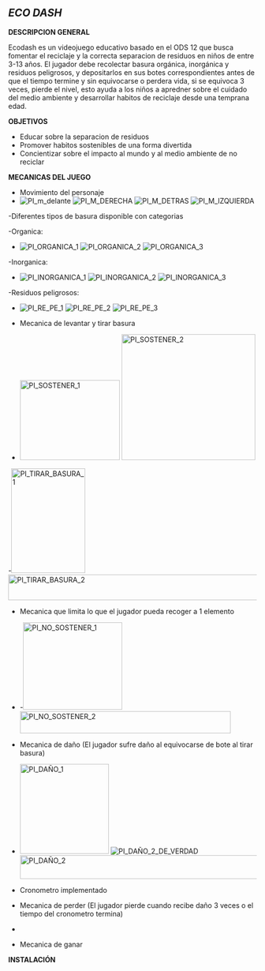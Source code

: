 *ECO DASH*
-------------------------------------------------------------------------------------------------

**DESCRIPCION GENERAL**

Ecodash es un videojuego educativo basado en el ODS 12 que busca fomentar el reciclaje y la correcta separacion de residuos en niños de entre 3-13 años. El jugador debe recolectar basura orgánica, inorgánica y residuos peligrosos, y depositarlos en sus botes correspondientes antes de que el tiempo termine y sin equivocarse o perdera vida, si se equivoca 3 veces, pierde el nivel, esto ayuda a los niños a apredner sobre el cuidado del medio ambiente y desarrollar habitos de reciclaje desde una temprana edad.

**OBJETIVOS**
- Educar sobre la separacion de residuos
- Promover habitos sostenibles de una forma divertida
- Concientizar sobre el impacto al mundo y al medio ambiente de no reciclar

**MECANICAS DEL JUEGO**
- Movimiento del personaje
- ![PI_m_delante](https://github.com/user-attachments/assets/7d113607-2c7e-4f84-8c82-056c500e83cd) ![PI_M_DERECHA](https://github.com/user-attachments/assets/ba07a52a-09dd-428a-9363-3119a39e0c33) ![PI_M_DETRAS](https://github.com/user-attachments/assets/58202042-8af2-4bc5-8a91-2077e63a3b7b) ![PI_M_IZQUIERDA](https://github.com/user-attachments/assets/55432321-61ec-464d-8faa-f4550df55a3f)





-Diferentes tipos de basura disponible con categorias

-Organica:
- ![PI_ORGANICA_1](https://github.com/user-attachments/assets/26eaf283-8ed4-456e-9da2-d7595dee1eaf) ![PI_ORGANICA_2](https://github.com/user-attachments/assets/d6ad9497-5d85-4c15-8d5d-6997c907b9fd) ![PI_ORGANICA_3](https://github.com/user-attachments/assets/efae9ff8-0ef7-4c4e-bcd2-658a2cb7156e)

-Inorganica:
- ![PI_INORGANICA_1](https://github.com/user-attachments/assets/164e8873-d2f6-472f-9f38-da2ce07ee911) ![PI_INORGANICA_2](https://github.com/user-attachments/assets/0c1b5b75-84b1-4f36-aca3-aed03aa73aa3) ![PI_INORGANICA_3](https://github.com/user-attachments/assets/25eb5639-6c0f-4b72-a35c-2d5e3ce5f427)

-Residuos peligrosos:
- ![PI_RE_PE_1](https://github.com/user-attachments/assets/3eb8efa6-924a-4576-9c19-640d25441a6c) ![PI_RE_PE_2](https://github.com/user-attachments/assets/3e71df7b-cf46-497f-9af3-e58ae08d7436) ![PI_RE_PE_3](https://github.com/user-attachments/assets/bfd5ead2-99fd-461a-97d4-4b98d2c3bb63)

- Mecanica de levantar y tirar basura
- <img width="202" height="162" alt="PI_SOSTENER_1" src="https://github.com/user-attachments/assets/5d4ea7bd-9b59-4de9-a3a3-3b7412c61cca" /> <img width="271" height="255" alt="PI_SOSTENER_2" src="https://github.com/user-attachments/assets/20edc586-d095-4fcd-b9b1-877434f20547" />

-<img width="150" height="212" alt="PI_TIRAR_BASURA_1" src="https://github.com/user-attachments/assets/95677fde-71d8-4d8f-9652-737851e981b5" /> <img width="607" height="52" alt="PI_TIRAR_BASURA_2" src="https://github.com/user-attachments/assets/93431118-0e94-461a-bde7-85450cebc55c" />


- Mecanica que limita lo que el jugador pueda recoger a 1 elemento
- -<img width="201" height="177" alt="PI_NO_SOSTENER_1" src="https://github.com/user-attachments/assets/42e5b2c1-5c7d-4896-98f5-e287275881db" /> <img width="427" height="45" alt="PI_NO_SOSTENER_2" src="https://github.com/user-attachments/assets/63df8051-3c62-4be9-b8cc-41fea70d781f" />


- Mecanica de daño (El jugador sufre daño al equivocarse de bote al tirar basura)
- <img width="180" height="182" alt="PI_DAÑO_1" src="https://github.com/user-attachments/assets/eab35f07-0967-4a32-a275-fd7b1a45aba7" /> ![PI_DAÑO_2_DE_VERDAD](https://github.com/user-attachments/assets/fec983a8-722d-406b-89b4-74405e4b82ed) <img width="738" height="48" alt="PI_DAÑO_2" src="https://github.com/user-attachments/assets/86a68a45-0347-4d94-b3d8-7f8307eac540" />

- Cronometro implementado
- Mecanica de perder (El jugador pierde cuando recibe daño 3 veces o el tiempo del cronometro termina)
- 

- Mecanica de ganar
  

**INSTALACIÓN**
